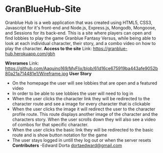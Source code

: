 # GranBlueHub-Site
Granblue Hub is a web application that was created using HTML5, CSS3, Javascript for it's front-end and Node.js, Express.js, Mongodb, Mongoose, and Sessions for its back-end.
This is a site where players can open and find lobbies to play the game Granblue Fantasy Versus, while being able to look at each individual character, their story, and a combo video on how to play the character. 
**Access to the site**
Link: <https://granblue-hub.herokuapp.com/gbh>

**Wirerames**
Link: <https://github.com/Aaquino169/MyFlix/blob/61d16ce675919ba443afe9052b80a21a714481e1/Wireframe.jpg>
**User Story**
- On the homepage the user will see lobbies that are open and a featured video
- In order to be able to see lobbies the user will need to log in 
- When the user clicks the character link they will be redirected to the character route and see a image for every character that is clickable
- When the user clicks the image it will redirect the user to the character profile route. This route displays another image of the character
and the characters story. When the user scrolls down they will also see a video of combos for that specific character.
- When the user clicks the basic link they will be redirected to the basic route and is show button notation for the game 
- The user stays logged in untill they log out or when the server resets
**Contributers**
-Edward Dorta <dortaedward@gmail.com>
